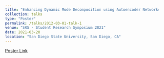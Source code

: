 ```yaml
---
title: "Enhancing Dynamic Mode Decomposition using Autoencoder Networks"
collection: talks
type: "Poster"
permalink: /talks/2012-03-01-talk-1
venue: "SRS - Student Research Symposium 2021"
date: 2021-03-20
location: "San Diego State University, San Diego, CA"
---
```

[Poster Link](https://github.com/opaliss/dmd_autoencoder/blob/main/DMDAE_poster_final.pdf)

